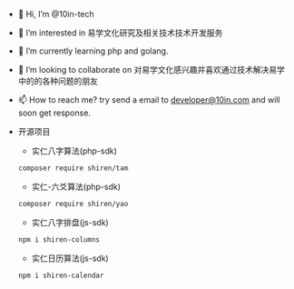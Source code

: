 - 👋 Hi, I’m @10in-tech
- 👀 I’m interested in 易学文化研究及相关技术技术开发服务
- 🌱 I’m currently learning php and golang.
- 💞️ I’m looking to collaborate on 对易学文化感兴趣并喜欢通过技术解决易学中的的各种问题的朋友
- 📫 How to reach me? try send a email to developer@10in.com and will soon get response.


- 开源项目

	- 实仁八字算法(php-sdk)

    ```bash
    composer require shiren/tam
    ```

	- 实仁-六爻算法(php-sdk)

    ```bash
    composer require shiren/yao
    ```

	- 实仁八字排盘(js-sdk)

    ```bash
    npm i shiren-columns
    ```

	- 实仁日历算法(js-sdk)

    ```
    npm i shiren-calendar
    ```


<!---
10in-tech/10in-tech is a ✨ special ✨ repository because its `README.md` (this file) appears on your GitHub profile.
You can click the Preview link to take a look at your changes.
--->

